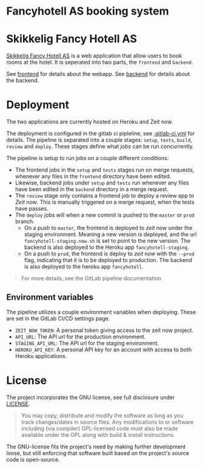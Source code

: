 # Fancyhotell AS booking system

# Skikkelig Fancy Hotell AS

[Skikkelig Fancy Hotell AS](https://fancyhotell-staging.now.sh/) is a web application that allow users to book rooms at the hotel.
It is seperated into two parts, the `frontend` and `backend`.

See [frontend](frontend/README.md) for details about the webapp.
See [backend](backend/README.md) for details about the backend.

# Deployment

The two applications are currently hosted on Heroku and Zeit now.

The deployment is configured in the gitlab ci pipleline, see [.gitlab-ci.yml](./.gitlab-ci.yml) for
details. The pipeline is separated into a couple stages: `setup`, `tests`, `build`, `review` and
`deploy`. These stages define what _jobs_ can be run concurrently.

The pipeline is setup to run jobs on a couple different conditions:

- The frontend jobs in the `setup` and `tests` stages run on merge requests, whenever any files in
  the `frontend` directory have been edited.
- Likewise, backend jobs under `setup` and `tests` run whenever any files have been edited in the
  `backend` directory in a merge request.
- The `review` stage only contains a frontend job to deploy a review app to _Zeit now_. This is
  manually triggered on a merge request, when the tests have passes.
- The `deploy` jobs will when a new commit is pushed to the `master` or `prod` branch.
  - On a push to `master`, the frontend is deployed to _zeit now_ under the staging environment.
    Meaning a new version is deployed, and the url `fancyhotell-staging.now.sh` is set to point to
    the new version. The backend is also deployed to the Heroku app `fancyhotell-staging`.
  - On a push to `prod`, the frontend is deploy to _zeit now_ with the `--prod` flag, indicating
    that it is to be deployed to production. The backend is also deployed to the heroku app
    `fancyhotell`.

> For more details, see the GitLab pipeline documentation

## Environment variables

The pipeline utilizes a couple environment variables when deploying. These are set in the GitLab
CI/CD settings page.

- `ZEIT_NOW_TOKEN`: A personal token giving access to the zeit now project.
- `API_URL`: The API url for the production environment.
- `STAGING_API_URL`: The API url for the staging environment.
- `HEROKU_API_KEY`: A personal API key for an account with access to both Heroku applications.

# License

The project incorporates the GNU license, see full disclosure under [LICENSE](./LICENSE).

> You may copy, distribute and modify the software as long as you track changes/dates in source files. Any modifications to or software including (via compiler) GPL-licensed code must also be made available under the GPL along with build & install instructions.

The GNU-license fits the project's need by making further development loose, but still enforcing that software built based on the project's source code is open-source.
